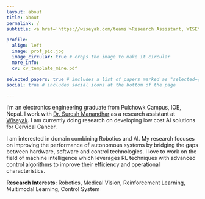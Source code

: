 ```yaml
---
layout: about
title: about
permalink: /
subtitle: <a href='https://wiseyak.com/teams'>Research Assistant, WISEYAK</a>

profile:
  align: left
  image: prof_pic.jpg
  image_circular: true # crops the image to make it circular
  more_info:
  cv: cv_template_mine.pdf

selected_papers: true # includes a list of papers marked as "selected={true}"
social: true # includes social icons at the bottom of the page

---
```


I’m an electronics engineering graduate from Pulchowk Campus, IOE, Nepal. I work with [Dr. Suresh Manandhar](https://scholar.google.com/citations?user=EJh5zWwAAAAJ&hl=en) as a research assistant at [Wiseyak](https://wiseyak.com/). I am currently doing research on developing low cost AI solutions for Cervical Cancer.

I am interested in domain combining Robotics and AI. My research focuses on improving the performance of autonomous systems by bridging the gaps between hardware, software and control technologies. I love to work on the field of machine intelligence which leverages RL techniques with advanced control algorithms to improve their efficiency and operational characteristics.

**Research Interests:** Robotics, Medical Vision, Reinforcement Learning, Multimodal Learning, Control System
